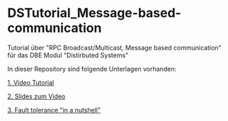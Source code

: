 # DSTutorial_Message-based-communication
Tutorial über "RPC Broadcast/Multicast, Message based communication" für das DBE Modul "Distirbuted Systems"

In dieser Repository sind folgende Unterlagen vorhanden:

[1. Video Tutorial]()

[2. Slides zum Video](https://github.com/digitalhhz/DSTutorial_Fault-tolerance/blob/master/Fault%20Tolerance_Pr%C3%A4si.pdf)

[3. Fault tolerance "in a nutshell"](https://github.com/digitalhhz/DSTutorial_Fault-tolerance/blob/master/InfoSheet_Fault%20Tolerance.pdf)


